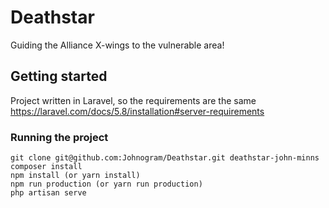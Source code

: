 # Deathstar
Guiding the Alliance X-wings to the vulnerable area!

## Getting started
Project written in Laravel, so the requirements are the same
https://laravel.com/docs/5.8/installation#server-requirements

### Running the project
```
git clone git@github.com:Johnogram/Deathstar.git deathstar-john-minns
composer install
npm install (or yarn install)
npm run production (or yarn run production)
php artisan serve
```